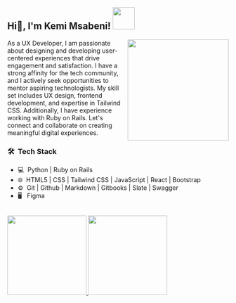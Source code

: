 <h2> Hi👋, I'm Kemi Msabeni! <img src="https://media.giphy.com/media/mGcNjsfWAjY5AEZNw6/giphy.gif" width="50"></h2>
<img align='right' src="https://media.giphy.com/media/ieyl9zmCjO4b4t6qoY/giphy.gif" width="230">

<div>
 <p>
As a UX Developer, I am passionate about designing and developing user-centered experiences that drive engagement and satisfaction. I have a strong affinity for the tech community, and I actively seek opportunities to mentor aspiring technologists. My skill set includes UX design, frontend development, and expertise in Tailwind CSS. Additionally, I have experience working with Ruby on Rails. Let's connect and collaborate on creating meaningful digital experiences.
</p>
</div>

<h3> 🛠 &nbsp;Tech Stack</h3>

- 💻 &nbsp;Python | Ruby on Rails
- 🌐 &nbsp;HTML5 | CSS | Tailwind CSS | JavaScript | React | Bootstrap
- ⚙️ &nbsp;Git | Github | Markdown | Gitbooks | Slate | Swagger
- 🖥 &nbsp; Figma

<br/>

<a href="https://github.com/msabeni">
  <img height="180em" src="https://github-readme-stats.vercel.app/api?username=msabeni&theme=buefy&show_icons=true" />
  <img height="180em" src="https://github-readme-stats.vercel.app/api/top-langs/?username=msabeni&theme=buefy&layout=compact" />
</a>

<br/>

<!--
<h3> 🤝🏻 &nbsp;Connect with Me </h3>

<p align="center">
<a href="https://www.adityavsingh.com/"><img alt="Website" src="https://img.shields.io/badge/Website-www.adityavsingh.com-blue?style=flat-square&logo=google-chrome"></a>
<a href="https://www.linkedin.com/in/AVS1508/"><img alt="LinkedIn" src="https://img.shields.io/badge/LinkedIn-Aditya%20Vikram%20Singh-blue?style=flat-square&logo=linkedin"></a>
<a href="https://www.instagram.com/adityavs_/"><img alt="Instagram" src="https://img.shields.io/badge/Instagram-adityavs__-blue?style=flat-square&logo=instagram"></a>
<a href="mailto:avsingh@umass.edu"><img alt="Email" src="https://img.shields.io/badge/Email-avsingh@umass.edu-blue?style=flat-square&logo=gmail"></a>
</p>
-->

<!--
**msabeni/msabeni** is a ✨ _special_ ✨ repository because its `README.md` (this file) appears on your GitHub profile.

Here are some ideas to get you started:

- 🔭 I’m currently working on ...
- 🌱 I’m currently learning ...
- 👯 I’m looking to collaborate on ...
- 🤔 I’m looking for help with ...
- 💬 Ask me about ...
- 📫 How to reach me: ...
- 😄 Pronouns: ...
- ⚡ Fun fact: ...
-->
